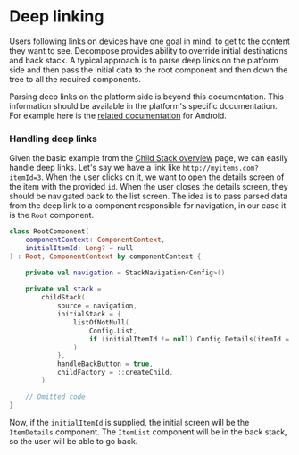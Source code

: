 # Deep linking

Users following links on devices have one goal in mind: to get to the content they want to see. Decompose provides ability to override
initial destinations and back stack. A typical approach is to parse deep links on the platform side and then pass the initial data to the
root component and then down the tree to all the required components.

Parsing deep links on the platform side is beyond this documentation. This information should be available in the platform's specific
documentation. For example here is the [related documentation](https://developer.android.com/training/app-links/deep-linking) for Android.

### Handling deep links

Given the basic example from the [Child Stack overview](../overview) page, we can easily handle deep
links. Let's say we have a link like `http://myitems.com?itemId=3`. When the user clicks on it, we want to open the details screen of the
item with the provided `id`. When the user closes the details screen, they should be navigated back to the list screen. The idea is to pass
parsed data from the deep link to a component responsible for navigation, in our case it is the `Root` component.

```kotlin
class RootComponent(
    componentContext: ComponentContext,
    initialItemId: Long? = null
) : Root, ComponentContext by componentContext {

    private val navigation = StackNavigation<Config>()
    
    private val stack =
        childStack(
            source = navigation,
            initialStack = {
                listOfNotNull(
                    Config.List,
                    if (initialItemId != null) Config.Details(itemId = initialItemId) else null,
                )
            },
            handleBackButton = true,
            childFactory = ::createChild,
        )

    // Omitted code
}
```

Now, if the `initialItemId` is supplied, the initial screen will be the `ItemDetails` component. The `ItemList` component will be in the
back stack, so the user will be able to go back.
